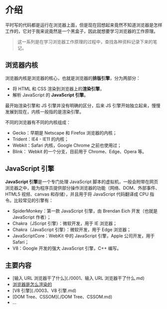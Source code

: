 # 介绍

平时写的代码都是运行在浏览器上面，但是现在回想起来竟然不知道浏览器是怎样工作的，它对于我来说竟然是一个黑盒子，因此就想要学习浏览器的工作原理。

> 这一系列是在学习浏览器工作原理的过程中，查找各种资料记录下来的笔记。

## 浏览器内核

浏览器内核是浏览器的核心，也就是浏览器的**排版引擎**，分为两部分：

* 将 HTML 和 CSS 渲染到浏览器上的**渲染引擎**，
* 解析 JavaScript 的 **JavaScript 引擎**。

最开始渲染引擎和 JS 引擎并没有明确的区分，后来 JS 引擎开始独立起来，慢慢发展到现在，内核一般指的是渲染引擎。

不同的浏览器有不同的内核组成：

* Gecko：早期是 Netscape 和 Firefox 浏览器的内核；
* Trident：IE4 - IE11 的内核；
* Webkit：Safari 内核，Google Chrome 之前也使用过；
* Blink： Webkit 的一个分支，目前用于 Chrome、Edge、Opera 等。

## JavaScript 引擎

**JavaScript 引擎**是一个专门处理 JavaScript 脚本的虚拟机，一般会附带在网页浏览器之中，能为程序员提供部分操作浏览器的功能（网络、DOM、外部事件、HTML5 视频、canvas 和存储），并且用于将 JavaScript 代码翻译成 CPU 指令。比较常见的引擎有：

* SpiderMonkey：第一款 JavaScript 引擎，由 Brendan Eich 开发（也就是 JavaScript 作者）；
* Chakra（JScript 引擎）：微软开发，用于 IE 浏览器；
* Chakra（JavaScript 引擎）：微软开发，用于 Edge 浏览器；
* JavaScriptCore：WebKit 中的 JavaScript 引擎，Apple 公司开发，用于 Safari；
* V8：Google 开发的强大 JavaScript 引擎，C++ 编写。

## 主要内容

* [输入 URL 浏览器干了什么](./0001、输入 URL 浏览器干了什么.md)
* [浏览器是怎么渲染的](./0002、浏览器是怎么渲染的.md)
* [V8 引擎](./0003、V8 引擎.md)
* [DOM Tree、CSSOM](./DOM Tree、CSSOM.md)
* ...